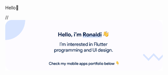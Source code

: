 Hello👋

// ![ronaldichandra](https://raw.githubusercontent.com/ronaldichandra/ronaldichandra/main/cardv4_1.png)
